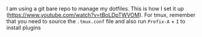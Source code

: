 I am using a git bare repo to manage my dotfiles. This is how I set it up (https://www.youtube.com/watch?v=tBoLDpTWVOM). 
For tmux, remember that you need to source the `.tmux.conf` file and also run `Prefix-A` + `I` to install plugins
